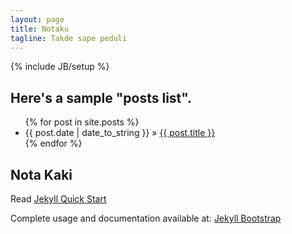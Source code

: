 ```yaml
---
layout: page
title: Notaku
tagline: Takde sape peduli
---
```

{% include JB/setup %}

## Here's a sample "posts list".

<ul class="posts">
  {% for post in site.posts %}
    <li><span>{{ post.date | date_to_string }}</span> &raquo; <a href="{{ BASE_PATH }}{{ post.url }}">{{ post.title }}</a></li>
  {% endfor %}
</ul>

## Nota Kaki

Read [Jekyll Quick Start](http://jekyllbootstrap.com/usage/jekyll-quick-start.html)

Complete usage and documentation available at: [Jekyll Bootstrap](http://jekyllbootstrap.com)
